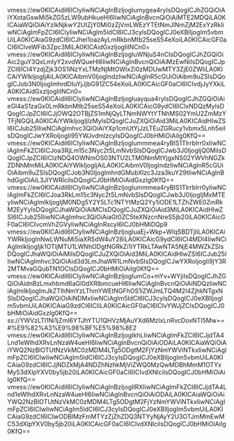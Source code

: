 vmess://ew0KICAidiI6ICIyIiwNCiAgInBzIjogIumygea4ryIsDQogICJhZGQiOiAiYXotaGswMi5kZG5zLW9ubHkueHl6IiwNCiAgInBvcnQiOiAiMTE2MDQiLA0KICAiaWQiOiAiYzlkNjkwY2UtZjY0Mi0zZjVmLWEzYTEtNmJlNmZjM2ExYzRkIiwNCiAgImFpZCI6ICIyIiwNCiAgIm5ldCI6ICJ3cyIsDQogICJ0eXBlIjogIm5vbmUiLA0KICAiaG9zdCI6ICJhei1oazAyLmRkbnMtb25seS54eXoiLA0KICAicGF0aCI6ICIveWFib3Zpc3MiLA0KICAidGxzIjogIiINCn0=
vmess://ew0KICAidiI6ICIyIiwNCiAgInBzIjogIuWNjuS4nCIsDQogICJhZGQiOiAic2guY3QxLmIyY2xvdWQueHl6IiwNCiAgInBvcnQiOiAiMzEwNiIsDQogICJpZCI6ICI4YzdjZjk3OS1iNzYxLTMzNjMtOWIxZi0zMDUwMTY3ZjE0ZWIiLA0KICAiYWlkIjogIjAiLA0KICAibmV0IjogIndzIiwNCiAgInR5cGUiOiAibm9uZSIsDQogICJob3N0IjogImhrdDIuYjJjbG91ZC54eXoiLA0KICAicGF0aCI6ICIvdjJyYXkiLA0KICAidGxzIjogIiINCn0=
vmess://ew0KICAidiI6ICIyIiwNCiAgInBzIjogIuayqua4ryIsDQogICJhZGQiOiAieGl4aS1zaGx0LmRkbnMtb25seS54eXoiLA0KICAicG9ydCI6ICIxNDQzMyIsDQogICJpZCI6ICJjOWQ2OTBjZS1mNjQyLTNmNWYtYTNhMS02YmU2ZmMzYTFjNGQiLA0KICAiYWlkIjogIjIzMyIsDQogICJuZXQiOiAid3MiLA0KICAidHlwZSI6ICJub25lIiwNCiAgImhvc3QiOiAiYXp1cmUtYjJzLTEuZGRucy1vbmx5Lnh5eiIsDQogICJwYXRoIjogIi95YWJvdmlzcyIsDQogICJ0bHMiOiAiIg0KfQ==
vmess://ew0KICAidiI6ICIyIiwNCiAgInBzIjogIummmea4ryBIS1Tlrrblrr0xIiwNCiAgImFkZCI6ICJoa3RjLm15c3Nyc2t5LmNvbSIsDQogICJwb3J0IjogIjQ0MiIsDQogICJpZCI6ICIzNDQ4OWNmOS03NTU2LTM0NmMtYjgxNS02YWVhNGZkZDNhMmMiLA0KICAiYWlkIjogIjAiLA0KICAibmV0IjogIndzIiwNCiAgInR5cGUiOiAibm9uZSIsDQogICJob3N0IjogImhrdGMubXlzc3Jza3kuY29tIiwNCiAgInBhdGgiOiAiL3JlYWRlciIsDQogICJ0bHMiOiAidGxzIg0KfQ==
vmess://ew0KICAidiI6ICIyIiwNCiAgInBzIjogIummmea4ryBIS1Tlrrblrr0yIiwNCiAgImFkZCI6ICJoa3RkLm15c3Nyc2t5LmNvbSIsDQogICJwb3J0IjogIjMxMTEyIiwNCiAgImlkIjogIjM0NDg5Y2Y5LTc1NTYtMzQ2Yy1iODE1LTZhZWE0ZmRkM2EyYyIsDQogICJhaWQiOiAiMCIsDQogICJuZXQiOiAid3MiLA0KICAidHlwZSI6ICJub25lIiwNCiAgImhvc3QiOiAiaGt0ZC5teXNzcnNreS5jb20iLA0KICAicGF0aCI6ICIvcmVhZGVyIiwNCiAgInRscyI6ICJ0bHMiDQp9
vmess://ew0KICAidiI6ICIyIiwNCiAgInBzIjogIuaEj+Wkp+WIqSBDTjIiLA0KICAiYWRkIjogInNwLWNuMi5iaXR5dW4uY28iLA0KICAicG9ydCI6ICI4MDI4IiwNCiAgImlkIjogIjk1OTljMTU1LWNhODgtNGRkZi1iYTRkLTAwNTA5NjE4MWZkZSIsDQogICJhaWQiOiAiMiIsDQogICJuZXQiOiAid3MiLA0KICAidHlwZSI6ICJub25lIiwNCiAgImhvc3QiOiAid3d3LmJhaWR1LmNvbSIsDQogICJwYXRoIjogIi9jY3R2MTMvaGQubTN1OCIsDQogICJ0bHMiOiAiIg0KfQ==
vmess://ew0KICAidiI6ICIyIiwNCiAgInBzIjogIumCo+mYv+WYjiIsDQogICJhZGQiOiAidnBzLmxhbmd6aGl0dXRlbmcueHl6IiwNCiAgInBvcnQiOiAiNDQzIiwNCiAgImlkIjogImJkZTlhNmYzLThmYWEtNGFhOS1iZWJmLTQ4M2I4ZjhkNTgxNSIsDQogICJhaWQiOiAiNDMxIiwNCiAgIm5ldCI6ICJ3cyIsDQogICJ0eXBlIjogIm5vbmUiLA0KICAiaG9zdCI6ICIiLA0KICAicGF0aCI6ICIvYWJjZCIsDQogICJ0bHMiOiAidGxzIg0KfQ==
ss://YWVzLTI1Ni1jZmI6YTJhYTU1QHVzMjAuYXd6MzIxLnRvcDoxNTI5Mw==#%E9%82%A3%E9%98%BF%E5%98%8E2
vmess://ew0KICAidiI6ICIyIiwNCiAgInBzIjogIkhLIiwNCiAgImFkZCI6ICJjdTA4Lnd1eWlhdXRvLnNzaW4ueHl6IiwNCiAgInBvcnQiOiAiODAiLA0KICAiaWQiOiAiYWQ2NzBlOTUtNzVkMC0zMDM4LTg5ODgtM2FjYzNmYWViNTkxIiwNCiAgImFpZCI6ICIwIiwNCiAgIm5ldCI6ICJ3cyIsDQogICJ0eXBlIjogIm5vbmUiLA0KICAiaG9zdCI6ICJjNDZkMjA4NDZhNzhkMjViZWQ0MzQwMDBhMmM1OTYxMy53dXlpYXV0by5jb20iLA0KICAicGF0aCI6ICIvdXNlciIsDQogICJ0bHMiOiAiIg0KfQ==
vmess://ew0KICAidiI6ICIyIiwNCiAgInBzIjogIlRXIiwNCiAgImFkZCI6ICJjdTA4Lnd1eWlhdXRvLnNzaW4ueHl6IiwNCiAgInBvcnQiOiAiODAiLA0KICAiaWQiOiAiYWQ2NzBlOTUtNzVkMC0zMDM4LTg5ODgtM2FjYzNmYWViNTkxIiwNCiAgImFpZCI6ICIwIiwNCiAgIm5ldCI6ICJ3cyIsDQogICJ0eXBlIjogIm5vbmUiLA0KICAiaG9zdCI6ICIwODBlMzFmMTYzZjZhZDQ3NTYyNjAyY2U3OTJmMmEwMC53dXlpYXV0by5jb20iLA0KICAicGF0aCI6ICIvdXNlciIsDQogICJ0bHMiOiAiIg0KfQ==
